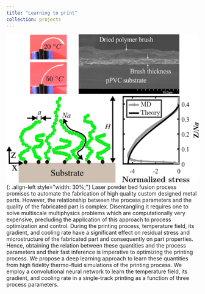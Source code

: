 ```yaml
---
title: "Learning to print"
collection: projects
---
```


![styled-image](/images/polymer_brush.png){: .align-left style="width: 30%;"} Laser powder bed fusion process promises to automate the fabrication of high quality custom designed metal parts. However, the relationship between the process parameters and the quality of the fabricated part is complex. Disentangling it requires one to solve multiscale multiphysics problems which are computationally very expensive, precluding the application of this approach to process optimization and control. During the printing process, temperature field, its gradient, and cooling rate have a significant effect on residual stress and microstructure of the fabricated part and consequently on part properties. Hence, obtaining the relation between these quantities and the process parameters and their fast inference is imperative to optimizing the printing process. We propose a deep learning approach to learn these quantities from high fidelity thermo-fluid simulations of the printing process. We employ a convolutional neural network to learn the temperature field, its gradient, and cooling rate in a single-track printing as a function of three process parameters.
